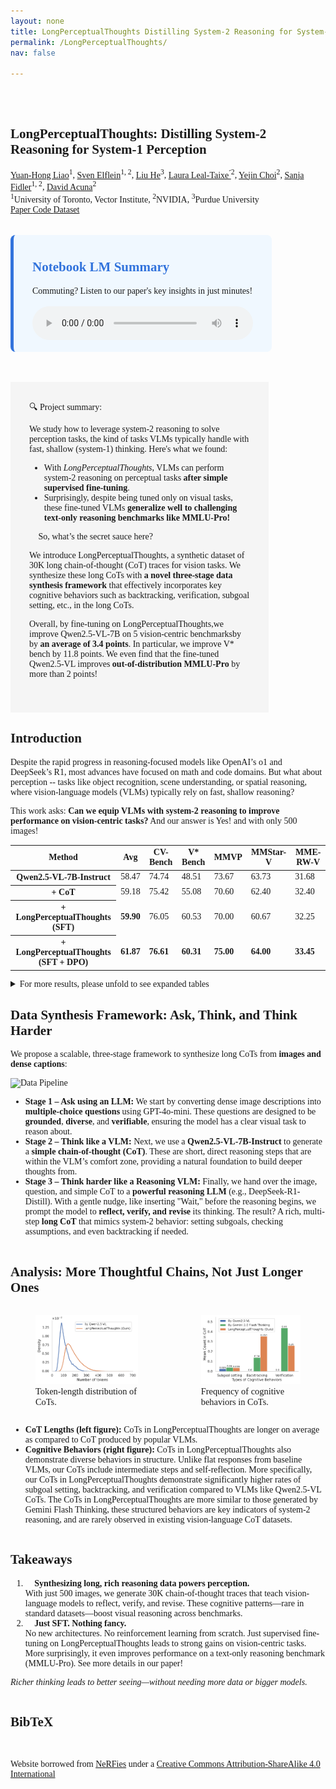 ```yaml
---
layout: none
title: LongPerceptualThoughts Distilling System-2 Reasoning for System-1 Perception
permalink: /LongPerceptualThoughts/
nav: false

---
```


<head>
  <meta charset="utf-8">
  <title>LongPerceptualThoughts: Distilling System-2 Reasoning for System-1 Perception</title>
  <meta name="description"
    content="LongPerceptualThoughts: Distilling System-2 Reasoning for System-1 Perception">
  <meta name="keywords" content="vision-language models, visual reasoning, system-2 reasoning">
  <meta name="viewport" content="width=device-width, initial-scale=1">

   <!-- Open Graph Metadata -->
  <meta property="og:title" content="LongPerceptualThoughts: Distilling System-2 Reasoning for System-1 Perception">
  <meta property="og:type" content="website">
  <meta property="og:site_name"
    content="LongPerceptualThoughts: Distilling System-2 Reasoning for System-1 Perception">
  <meta property="og:image"
    content="" />
  <meta property="og:image:type" content="image/png" />
  <meta property="og:image:width" content="1082" />
  <meta property="og:image:height" content="639" />
  <meta property="og:url" content="" />
  <meta property="og:description" content="LongPerceptualThoughts: Distilling System-2 Reasoning for System-1 Perception" />
  <meta name="twitter:title" content="LongPerceptualThoughts: Distilling System-2 Reasoning for System-1 Perception" />
  <meta name="twitter:description" content="We study how to leverage system-2 reasoning to solve perception tasks and introduce LongPerceptualThoughts, a new synthetic dataset of 30k long chain-of-thought traces for vision tasks." />
  <meta name="twitter:image"
    content="/assets/img/long_perceptual_thoughts/data_pipeline.gif" />

  <!-- Fonts -->
  <link rel="preconnect" href="https://fonts.googleapis.com">
  <link rel="preconnect" href="https://fonts.gstatic.com" crossorigin>
  <link href="https://fonts.googleapis.com/css2?family=Crimson+Pro:ital,wght@0,200..900;1,200..900&display=swap" rel="stylesheet">
  <link href="https://fonts.googleapis.com/css?family=Google+Sans|Noto+Sans|Castoro" rel="stylesheet">

  <!-- CSS -->
  <link rel="stylesheet" href="/assets/external_pages/label_transfer/static/css/bulma.min.css">
  <link rel="stylesheet" href="/assets/external_pages/label_transfer/static/css/bulma-carousel.min.css">
  <link rel="stylesheet" href="/assets/external_pages/label_transfer/static/css/bulma-slider.min.css">
  <link rel="stylesheet" href="/assets/external_pages/label_transfer/static/css/fontawesome.all.min.css">
  <link rel="stylesheet" href="https://cdn.jsdelivr.net/gh/jpswalsh/academicons@1/css/academicons.min.css">
  <link rel="stylesheet" href="/assets/external_pages/label_transfer/static/css/index.css">
  <link rel="icon" href="/assets/img/logo.jpg">

  <!-- JavaScript -->
  <script src="https://ajax.googleapis.com/ajax/libs/jquery/3.5.1/jquery.min.js"></script>
  <script defer src="/assets/external_pages/label_transfer/static/js/fontawesome.all.min.js"></script>
  <script src="/assets/external_pages/label_transfer/static/js/bulma-carousel.min.js"></script>
  <script src="/assets/external_pages/label_transfer/static/js/bulma-slider.min.js"></script>
  <script src="/assets/external_pages/label_transfer/static/js/index.js"></script>
  <script src="https://polyfill.io/v3/polyfill.min.js?features=es6"></script>
  <script id="MathJax-script" async src="https://cdn.jsdelivr.net/npm/mathjax@3/es5/tex-mml-chtml.js"></script>

  <!-- Custom Font Override -->
  <style>
    body, .title, .author-block {
      font-family: 'Crimson Pro', serif !important;
    }
    /* Podcast Section Styling */
    .podcast-section {
      background-color: #f0f8ff;
      border-radius: 8px;
      border-left: 5px solid #3273dc;
    }
    
    .podcast-title {
      color: #3273dc;
    }
    
    .podcast-player {
      margin-top: 1rem;
      width: 100%;
      max-width: 800px;
    }
    
  </style>
</head>


<section class="hero" >
  <div class="hero-body" style="padding-top: 2rem; padding-bottom: 2rem;">
    <div class="container is-max-desktop">
      <div class="columns is-centered">
        <div class="column has-text-centered">
          <h1 class="title is-1 publication-title">LongPerceptualThoughts: Distilling System-2 Reasoning for System-1 Perception</h1>
          <div class="is-size-5 publication-authors">
            <span class="author-block">
              <a href="https://andrewliao11.github.io">Yuan-Hong Liao</a><sup>1</sup>,</span>
            <span class="author-block">
              <a href="https://selflein.github.io">Sven Elflein</a><sup>1, 2</sup>,</span>
            <span class="author-block">
              <a href="https://arking1995.github.io">Liu He</a><sup>3</sup>,</span>
            <span class="author-block">
              <a href="https://dvl.in.tum.de/team/lealtaixe/">Laura Leal-Taixe ́</a><sup>2</sup>,</span>
            <span class="author-block">
              <a href="https://yejinc.github.io">Yejin Choi</a><sup>2</sup>,</span>
            <span class="author-block">
              <a href="https://www.cs.utoronto.ca/~fidler/">Sanja Fidler</a><sup>1, 2</sup>,</span>
            <span class="author-block">
              <a href="http://www.cs.toronto.edu/~davidj/">David Acuna</a><sup>2</sup></span>
          </div>
          <div class="is-size-5 publication-authors">
            <span class="author-block"><sup>1</sup>University of Toronto, Vector Institute, </span>
            <span class="author-block"><sup>2</sup>NVIDIA,</span>
            <span class="author-block"><sup>3</sup>Purdue University</span>
          </div>
          <div class="column has-text-centered">
            <div class="publication-links">
              <!-- PDF Link. -->
              <span class="link-block"> 
                <a href="LINK" class="external-link button is-normal is-rounded is-dark">
                  <span class="icon">
                    <i class="fas fa-file-pdf"></i>
                  </span>
                  <span>Paper</span>
                </a>
              </span>
              <!-- Code Link. -->
              <span class="link-block"> 
                <a href="LINK" class="external-link button is-normal is-rounded is-dark">
                  <span class="icon">
                    <i class="fab fa-github"></i>
                  </span>
                  <span>Code</span>
                </a>
              </span>
              <!-- Dataset Link. -->
              <span class="link-block"> 
                <a href="https://huggingface.co/datasets/andrewliao11/LongPerceptualThought" class="external-link button is-normal is-rounded is-dark">
                  <span class="icon">
                    <i class="fas fa-database"></i>
                  </span>
                  <span>Dataset</span>
                </a>
              </span>
            </div>
          </div>
        </div>
      </div>
    </div>
  </div>
</section>

<!-- Podcast Section -->
<section class="section" style="padding-top: 0rem; padding-bottom: 3rem;">
  <div class="container is-max-desktop">
    <div class="columns is-centered is-mobile">
      <div class="column is-four-fifths podcast-section" style="max-width: 70%; padding: 10px 30px 15px;">
        <h2 class="title is-4 podcast-title">
          <i class="fas fa-podcast"></i> Notebook LM Summary
        </h2>
        <div class="content">
          <p>Commuting? Listen to our paper's key insights in just minutes!</p>
          <div class="podcast-player">
            <audio controls style="width: 100%;">
              <source src="/assets/audio/long_perceptual_thoughts/from_notebook_lm.wav" type="audio/wav">
              Your browser does not support the audio element.
            </audio>
          </div>
        </div>
      </div>
    </div>
  </div>
</section>

<section class="section" id="summary">
<div class="container is-max-desktop">
    <div class="columns is-centered is-mobile">
      <div class="column is-four-fifths" style="max-width: 70%; background-color: #f5f5f5; padding: 30px 30px 39px;">
        <div class="title is-4" style="margin-bottom: 0.5em">🔍 Project summary:</div>
        <div class="content has-text-justified">
          <p>
            We study how to leverage system-2 reasoning to solve perception tasks, the kind of tasks VLMs typically handle with fast, shallow (system-1) thinking. Here's what we found:
          </p>
          <ul>
            <li>
              With <i>LongPerceptualThoughts</i>, VLMs can perform system-2 reasoning on perceptual tasks <b>after simple supervised fine-tuning</b>.
            </li>
            <li>
              Surprisingly, despite being tuned only on visual tasks, these fine-tuned VLMs <b>generalize well to challenging text-only reasoning benchmarks like MMLU-Pro!</b>
            </li>
          </ul>
        </div>
        <div class="title is-4" style="margin-bottom: 0.5em">🎯 So, what’s the secret sauce here?</div>
        <div class="content has-text-justified">
          <p>
            We introduce LongPerceptualThoughts, a synthetic dataset of 30K long chain-of-thought (CoT) traces for vision tasks. We synthesize these long CoTs with <b>a novel three-stage data synthesis framework</b> that effectively incorporates key cognitive behaviors such as backtracking, verification, subgoal setting, etc., in the long CoTs.
          </p>
          <p>
            Overall, by fine-tuning on LongPerceptualThoughts,we improve Qwen2.5-VL-7B on 5 vision-centric benchmarksby by <b>an average of 3.4 points</b>. In particular, we improve V* bench by 11.8 points. We even find that the fine-tuned Qwen2.5-VL improves <b>out-of-distribution MMLU-Pro</b> by more than 2 points!
          </p>
        </div>
      </div>
    </div>
  </div>
</section>

<section class="section" id="introduction">
  <div class="container is-max-desktop">
    <div class="columns is-centered">
      <div class="column is-full-width">
        <h2 class="title is-3">Introduction</h2>
        <div class="content">
            <p>Despite the rapid progress in reasoning-focused models like OpenAI’s o1 and DeepSeek’s R1, most advances have focused on math and code domains. But what about perception -- tasks like object recognition, scene understanding, or spatial reasoning, where vision-language models (VLMs) typically rely on fast, shallow reasoning? 
            </p>
            <p>
            This work asks: <b>Can we equip VLMs with system-2 reasoning to improve performance on vision-centric tasks?</b> And our answer is Yes! and with only 500 images! 
            </p>
        </div>
        <div class="table-container" align="center">
            <table class="table is-striped is-hoverable">
                <thead>
                <tr>
                    <th class="has-background-grey-lighter">Method</th>
                    <th class="has-background-grey-lighter">Avg</th>
                    <th class="has-background-grey-lighter">CV-Bench</th>
                    <th class="has-background-grey-lighter">V* Bench</th>
                    <th class="has-background-grey-lighter">MMVP</th>
                    <th class="has-background-grey-lighter">MMStar-V</th>
                    <th class="has-background-grey-lighter">MME-RW-V</th>
                </tr>
                </thead>
                <tbody>
                <tr>
                    <th>Qwen2.5-VL-7B-Instruct</th>
                    <td>58.47</td>
                    <td>74.74</td>
                    <td>48.51</td>
                    <td>73.67</td>
                    <td>63.73</td>
                    <td>31.68</td>
                </tr>
                <tr>
                    <th>+ CoT</th>
                    <td>59.18</td>
                    <td>75.42</td>
                    <td>55.08</td>
                    <td>70.60</td>
                    <td>62.40</td>
                    <td>32.40</td>
                </tr>
                <tr>
                    <th class="has-background-info-light"><strong>+ LongPerceptualThoughts (SFT)</strong></th>
                    <td class="has-background-info-light"><strong>59.90</strong></td>
                    <td class="has-background-info-light">76.05</td>
                    <td class="has-background-info-light">60.53</td>
                    <td class="has-background-info-light">70.00</td>
                    <td class="has-background-info-light">60.67</td>
                    <td class="has-background-info-light">32.25</td>
                </tr>
                <tr>
                    <th class="has-background-info-light"><strong>+ LongPerceptualThoughts (SFT + DPO)</strong></th>
                    <td class="has-background-info-light"><strong>61.87</strong></td>
                    <td class="has-background-info-light"><strong>76.61</strong></td>
                    <td class="has-background-info-light"><strong>60.31</strong></td>
                    <td class="has-background-info-light"><strong>75.00</strong></td>
                    <td class="has-background-info-light"><strong>64.00</strong></td>
                    <td class="has-background-info-light"><strong>33.45</strong></td>
                </tr>
                </tbody>
            </table>
          </div>
          <div class="content">
            <div class="content has-text-centered mt-2 mb-4">
              <details class="disclosure-widget">
                <summary>For more results, please unfold to see expanded tables</summary>
                <!-- The detailed results table goes inside the details element -->
                <div id="detailed-results-container">
                  <h4 class="subtitle is-5 mt-4">Comparison with other multimodal reasoning datasets.</h4>
                    <div class="table-container" align="center">
                    <table class="table is-striped is-hoverable">
                      <thead>
                      <tr>
                          <th class="has-background-grey-lighter">Method</th>
                          <th class="has-background-grey-lighter">Avg</th>
                          <th class="has-background-grey-lighter">CV-Bench</th>
                          <th class="has-background-grey-lighter">V* Bench</th>
                          <th class="has-background-grey-lighter">MMVP</th>
                          <th class="has-background-grey-lighter">MMStar-V</th>
                          <th class="has-background-grey-lighter">MME-RW-V</th>
                      </tr>
                      </thead>
                      <tbody>
                      <tr>
                          <th>Qwen2.5-VL-7B-Instruct</th>
                          <td>58.47</td>
                          <td>74.74</td>
                          <td>48.51</td>
                          <td>73.67</td>
                          <td>63.73</td>
                          <td>31.68</td>
                      </tr>
                      <tr>
                          <th>+ CoT</th>
                          <td>59.18</td>
                          <td>75.42</td>
                          <td>55.08</td>
                          <td>70.60</td>
                          <td>62.40</td>
                          <td>32.40</td>
                      </tr>
                      <tr>
                          <th>+ VLAA-thinking <small>(Chen el al., 2025)</small></th>
                          <td>42.32</td>
                          <td>68.50</td>
                          <td>53.53</td>
                          <td>66.67</td>
                          <td>0.53</td>
                          <td>22.38</td>
                      </tr>
                      <tr>
                          <th>+ Virgo <small>(Du el al., 2025)</small></th>
                          <td>50.87</td>
                          <td>67.22</td>
                          <td>44.14</td>
                          <td>57.67</td>
                          <td>57.6</td>
                          <td>27.71</td>
                      </tr>
                      <tr>
                          <th class="has-background-info-light"><strong>+ LongPerceptualThoughts (SFT)</strong></th>
                          <td class="has-background-info-light"><strong>59.90</strong></td>
                          <td class="has-background-info-light">76.05</td>
                          <td class="has-background-info-light">60.53</td>
                          <td class="has-background-info-light">70.00</td>
                          <td class="has-background-info-light">60.67</td>
                          <td class="has-background-info-light">32.25</td>
                      </tr>
                      <tr>
                          <th class="has-background-info-light"><strong>+ LongPerceptualThoughts (SFT + DPO)</strong></th>
                          <td class="has-background-info-light"><strong>61.87</strong></td>
                          <td class="has-background-info-light"><strong>76.61</strong></td>
                          <td class="has-background-info-light"><strong>60.31</strong></td>
                          <td class="has-background-info-light"><strong>75.00</strong></td>
                          <td class="has-background-info-light"><strong>64.00</strong></td>
                          <td class="has-background-info-light"><strong>33.45</strong></td>
                      </tr>
                      </tbody>
                  </table>
                  </div>
                </div>
              </details>
            </div>
          </div>
      </div>
    </div>
  </div>
</section>  

<section class="section" id="approach">
  <div class="container is-max-desktop">
    <div class="columns is-centered">
      <div class="column is-full-width">
        <h2 class="title is-3">Data Synthesis Framework: Ask, Think, and Think Harder</h2>
        <div class="content has-text-justified has-text-centered">
          <p>
            We propose a scalable, three-stage framework to synthesize long CoTs from <b>images and dense captions</b>:
          </p>
          <div class="container">
            <div class="columns is-centered">
                <div class="column is-narrow has-text-centered">
                <img src="/assets/img/long_perceptual_thoughts/data_pipeline.gif" alt="Data Pipeline" style="width: 70%;" />
                </div>
            </div>
            </div>
          <p>
            <ul>
              <li>
                <b>Stage 1 – Ask using an LLM:</b> We start by converting dense image descriptions into <b>multiple-choice questions</b> using GPT-4o-mini. These questions are designed to be <b>grounded</b>, <b>diverse</b>, and <b>verifiable</b>, ensuring the model has a clear visual task to reason about. 
              </li>
              <li>
                <b>Stage 2 – Think like a VLM:</b> Next, we use a <b>Qwen2.5-VL-7B-Instruct</b> to generate a <b>simple chain-of-thought (CoT)</b>. These are short, direct reasoning steps that are within the VLM’s comfort zone, providing a natural foundation to build deeper thoughts from.
              </li>
              <li>
                <b>Stage 3 – Think harder like a Reasoning VLM:</b> Finally, we hand over the image, question, and simple CoT to a <b>powerful reasoning LLM</b> (e.g., DeepSeek-R1-Distill). With a gentle nudge, like inserting "Wait," before the reasoning begins, we prompt the model to <b>reflect, verify, and revise</b> its thinking. The result? A rich, multi-step <b>long CoT</b> that mimics system-2 behavior: setting subgoals, checking assumptions, and even backtracking if needed.
              </li>
            </ul>
          </p>
        </div>
      </div>
    </div>
  </div>
</section>

<section class="section" id="analysis">
  <div class="container is-max-desktop">
    <div class="columns is-centered">
      <div class="column is-full-width">
        <h2 class="title is-3">Analysis: More Thoughtful Chains, Not Just Longer Ones</h2>
        <!-- Side-by-side figures -->
        <div class="columns is-centered">
          <div class="column has-text-centered">
            <figure>
              <img src="/assets/img/long_perceptual_thoughts/seq_len_change.pdf" alt="Length of CoTs" style="max-width: 100%;">
              <figcaption style="font-size: 0.9rem;">Token-length distribution of CoTs.</figcaption>
            </figure>
          </div>
          <div class="column has-text-centered">
            <figure>
              <img src="/assets/img/long_perceptual_thoughts/cognitive_analysis.pdf" alt="Cognitive Behaviors in CoTs" style="max-width: 100%;">
              <figcaption style="font-size: 0.9rem;">Frequency of cognitive behaviors in CoTs.</figcaption>
            </figure>
          </div>
        </div>
        <!-- Bullet points describing each figure -->
        <div class="content has-text-justified">
          <ul>
            <li>
              <b>CoT Lengths (left figure):</b> CoTs in LongPerceptualThoughts are longer on average as compared to CoT produced by popular VLMs.
            </li>
            <li>
              <b>Cognitive Behaviors (right figure):</b> CoTs in LongPerceptualThoughts also demonstrate diverse behaviors in structure. Unlike flat responses from baseline VLMs, our CoTs include intermediate steps and self-reflection. More specifically, our CoTs in LongPerceptualThoughts demonstrate significantly higher rates of subgoal setting, backtracking, and verification compared to VLMs like Qwen2.5-VL CoTs. 
              The CoTs in LongPerceptualThoughts are more similar to those generated by Gemini Flash Thinking, these structured behaviors are key indicators of system-2 reasoning, and are rarely observed in existing vision-language CoT datasets.
            </li>
          </ul>
        </div>
      </div>
    </div>
  </div>
</section>

<section class="section" id="takeaways">
  <div class="container is-max-desktop">
    <div class="columns is-centered">
      <div class="column is-full-width">
        <h2 class="title is-3">Takeaways</h2>
        <div class="content has-text-justified">
          <ol>
            <li>
              <b>🧠 Synthesizing long, rich reasoning data powers perception.</b><br>
              With just 500 images, we generate 30K chain-of-thought traces that teach vision-language models to reflect, verify, and revise. These cognitive patterns—rare in standard datasets—boost visual reasoning across benchmarks.
            </li>
            <li>
              <b>🥷 Just SFT. Nothing fancy.</b><br>
              No new architectures. No reinforcement learning from scratch. Just supervised fine-tuning on LongPerceptualThoughts leads to strong gains on vision-centric tasks. More surprisingly, it even improves performance on a text-only reasoning benchmark (MMLU-Pro). See more details in our paper!
            </li>
          </ol>
          <p><i>Richer thinking leads to better seeing—without needing more data or bigger models.</i></p>
        </div>
      </div>
    </div>
  </div>
</section>

<section class="section" id="BibTeX">
  <!-- Citation -->
  <div class="container is-max-desktop content">
    <h2 class="title">BibTeX</h2>
    <pre><code>
</code></pre>
  </div>
</section>

<section>
  <!-- Shout out to nerfies -->
  <div class="container is-max-desktop content">
    <footer class="footer">
      <div class="content">
        <p> Website borrowed from <a href="https://github.com/nerfies/nerfies.github.io">NeRFies</a> under a <a
            href="https://creativecommons.org/licenses/by-sa/4.0/">Creative Commons Attribution-ShareAlike 4.0
            International</a>
        </p>
      </div>
    </footer> 
  </div>
</section>

